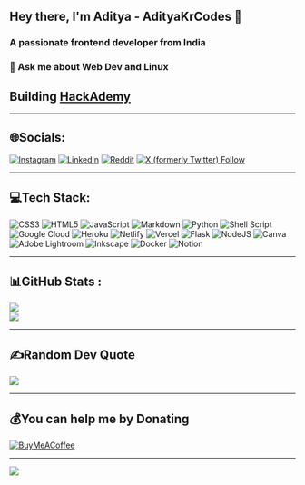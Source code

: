 ## Hey there, I'm Aditya - AdityaKrCodes 👋
### A passionate frontend developer from India

### 💬 Ask me about Web Dev and Linux
## Building [HackAdemy](https://hackademy.adityakrcodes.com)

---
## 🌐Socials:
[![Instagram](https://img.shields.io/badge/Instagram-%23E4405F.svg?logo=Instagram&logoColor=white)](https://instagram.com/adityakrcodes) [![LinkedIn](https://img.shields.io/badge/LinkedIn-%230077B5.svg?logo=linkedin&logoColor=white)](https://linkedin.com/in/adityakrcodes) [![Reddit](https://img.shields.io/badge/Reddit-%23FF4500.svg?logo=Reddit&logoColor=white)](https://reddit.com/user/adityakrcodes) [![X (formerly Twitter) Follow](https://img.shields.io/twitter/follow/adityakrcodes)](https://x.com/adityakrcodes)

---
## 💻Tech Stack:
![CSS3](https://img.shields.io/badge/css3-%231572B6.svg?style=for-the-badge&logo=css3&logoColor=white) ![HTML5](https://img.shields.io/badge/html5-%23E34F26.svg?style=for-the-badge&logo=html5&logoColor=white) ![JavaScript](https://img.shields.io/badge/javascript-%23323330.svg?style=for-the-badge&logo=javascript&logoColor=%23F7DF1E) ![Markdown](https://img.shields.io/badge/markdown-%23000000.svg?style=for-the-badge&logo=markdown&logoColor=white) ![Python](https://img.shields.io/badge/python-3670A0?style=for-the-badge&logo=python&logoColor=ffdd54) ![Shell Script](https://img.shields.io/badge/shell_script-%23121011.svg?style=for-the-badge&logo=gnu-bash&logoColor=white) ![Google Cloud](https://img.shields.io/badge/Google%20Cloud-%234285F4.svg?style=for-the-badge&logo=google-cloud&logoColor=white) ![Heroku](https://img.shields.io/badge/heroku-%23430098.svg?style=for-the-badge&logo=heroku&logoColor=white) ![Netlify](https://img.shields.io/badge/netlify-%23000000.svg?style=for-the-badge&logo=netlify&logoColor=#00C7B7) ![Vercel](https://img.shields.io/badge/vercel-%23000000.svg?style=for-the-badge&logo=vercel&logoColor=white) ![Flask](https://img.shields.io/badge/flask-%23000.svg?style=for-the-badge&logo=flask&logoColor=white) ![NodeJS](https://img.shields.io/badge/node.js-6DA55F?style=for-the-badge&logo=node.js&logoColor=white) ![Canva](https://img.shields.io/badge/Canva-%2300C4CC.svg?style=for-the-badge&logo=Canva&logoColor=white) ![Adobe Lightroom](https://img.shields.io/badge/Adobe%20Lightroom-31A8FF.svg?style=for-the-badge&logo=Adobe%20Lightroom&logoColor=white) ![Inkscape](https://img.shields.io/badge/Inkscape-e0e0e0?style=for-the-badge&logo=inkscape&logoColor=080A13) ![Docker](https://img.shields.io/badge/docker-%230db7ed.svg?style=for-the-badge&logo=docker&logoColor=white) ![Notion](https://img.shields.io/badge/Notion-%23000000.svg?style=for-the-badge&logo=notion&logoColor=white)

---
## 📊GitHub Stats :
![](https://streak-stats.demolab.com?user=adityakrcodes&theme=dark)<br/>
![](https://github-readme-stats.vercel.app/api/top-langs/?username=adityakrcodes&theme=dark&hide_border=true&include_all_commits=true&count_private=true&layout=compact)

---
## ✍️Random Dev Quote
![](https://quotes-github-readme.vercel.app/api?type=horizontal&theme=dark)

---
## 💰You can help me by Donating
[![BuyMeACoffee](https://img.shields.io/badge/Buy%20Me%20a%20Coffee-ffdd00?style=for-the-badge&logo=buy-me-a-coffee&logoColor=black)](https://buymeacoffee.com/adityakrcodes)
<br>

---

[![](https://visitcount.itsvg.in/api?id=adityakrcodes)]()
